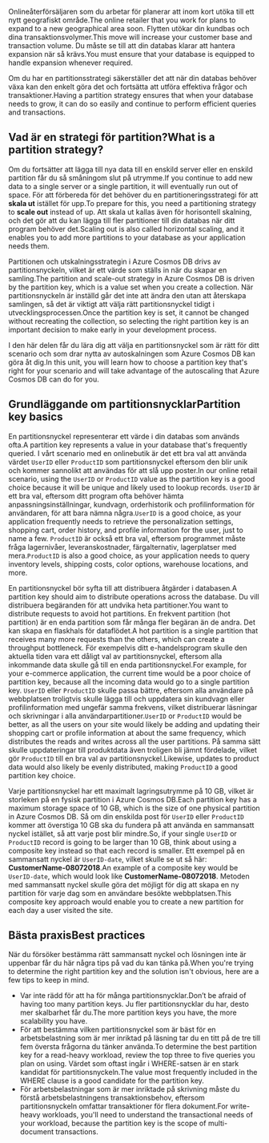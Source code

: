 <span data-ttu-id="079af-101">Onlineåterförsäljaren som du arbetar för planerar att inom kort utöka till ett nytt geografiskt område.</span><span class="sxs-lookup"><span data-stu-id="079af-101">The online retailer that you work for plans to expand to a new geographical area soon.</span></span> <span data-ttu-id="079af-102">Flytten utökar din kundbas och dina transaktionsvolymer.</span><span class="sxs-lookup"><span data-stu-id="079af-102">This move will increase your customer base and transaction volume.</span></span> <span data-ttu-id="079af-103">Du måste se till att din databas klarar att hantera expansion när så krävs.</span><span class="sxs-lookup"><span data-stu-id="079af-103">You must ensure that your database is equipped to handle expansion whenever required.</span></span>

<span data-ttu-id="079af-104">Om du har en partitionsstrategi säkerställer det att när din databas behöver växa kan den enkelt göra det och fortsätta att utföra effektiva frågor och transaktioner.</span><span class="sxs-lookup"><span data-stu-id="079af-104">Having a partition strategy ensures that when your database needs to grow, it can do so easily and continue to perform efficient queries and transactions.</span></span>

## <a name="what-is-a-partition-strategy"></a><span data-ttu-id="079af-105">Vad är en strategi för partition?</span><span class="sxs-lookup"><span data-stu-id="079af-105">What is a partition strategy?</span></span>

<span data-ttu-id="079af-106">Om du fortsätter att lägga till nya data till en enskild server eller en enskild partition får du så småningom slut på utrymme.</span><span class="sxs-lookup"><span data-stu-id="079af-106">If you continue to add new data to a single server or a single partition, it will eventually run out of space.</span></span> <span data-ttu-id="079af-107">För att förbereda för det behöver du en partitioneringsstrategi för att **skala ut** istället för upp.</span><span class="sxs-lookup"><span data-stu-id="079af-107">To prepare for this, you need a partitioning strategy to **scale out** instead of up.</span></span> <span data-ttu-id="079af-108">Att skala ut kallas även för horisontell skalning, och det gör att du kan lägga till fler partitioner till din databas när ditt program behöver det.</span><span class="sxs-lookup"><span data-stu-id="079af-108">Scaling out is also called horizontal scaling, and it enables you to add more partitions to your database as your application needs them.</span></span>

<span data-ttu-id="079af-109">Partitionen och utskalningsstrategin i Azure Cosmos DB drivs av partitionsnyckeln, vilket är ett värde som ställs in när du skapar en samling.</span><span class="sxs-lookup"><span data-stu-id="079af-109">The partition and scale-out strategy in Azure Cosmos DB is driven by the partition key, which is a value set when you create a collection.</span></span> <span data-ttu-id="079af-110">När partitionsnyckeln är inställd går det inte att ändra den utan att återskapa samlingen, så det är viktigt att välja rätt partitionsnyckel tidigt i utvecklingsprocessen.</span><span class="sxs-lookup"><span data-stu-id="079af-110">Once the partition key is set, it cannot be changed without recreating the collection, so selecting the right partition key is an important decision to make early in your development process.</span></span>  

<span data-ttu-id="079af-111">I den här delen får du lära dig att välja en partitionsnyckel som är rätt för ditt scenario och som drar nytta av autoskalningen som Azure Cosmos DB kan göra åt dig.</span><span class="sxs-lookup"><span data-stu-id="079af-111">In this unit, you will learn how to choose a partition key that's right for your scenario and will take advantage of the autoscaling that Azure Cosmos DB can do for you.</span></span>

## <a name="partition-key-basics"></a><span data-ttu-id="079af-112">Grundläggande om partitionsnycklar</span><span class="sxs-lookup"><span data-stu-id="079af-112">Partition key basics</span></span>

<span data-ttu-id="079af-113">En partitionsnyckel representerar ett värde i din databas som används ofta.</span><span class="sxs-lookup"><span data-stu-id="079af-113">A partition key represents a value in your database that's frequently queried.</span></span> <span data-ttu-id="079af-114">I vårt scenario med en onlinebutik är det ett bra val att använda värdet `UserID` eller `ProductID` som partitionsnyckel eftersom den blir unik och kommer sannolikt att användas för att slå upp poster.</span><span class="sxs-lookup"><span data-stu-id="079af-114">In our online retail scenario, using the `UserID` or `ProductID` value as the partition key is a good choice because it will be unique and likely used to lookup records.</span></span> <span data-ttu-id="079af-115">`UserID` är ett bra val, eftersom ditt program ofta behöver hämta anpassningsinställningar, kundvagn, orderhistorik och profilinformation för användaren, för att bara nämna några.</span><span class="sxs-lookup"><span data-stu-id="079af-115">`UserID` is a good choice, as your application frequently needs to retrieve the personalization settings, shopping cart, order history, and profile information for the user, just to name a few.</span></span> <span data-ttu-id="079af-116">`ProductID` är också ett bra val, eftersom programmet måste fråga lagernivåer, leveranskostnader, färgalternativ, lagerplatser med mera.</span><span class="sxs-lookup"><span data-stu-id="079af-116">`ProductID` is also a good choice, as your application needs to query inventory levels, shipping costs, color options, warehouse locations, and more.</span></span>

<span data-ttu-id="079af-117">En partitionsnyckel bör syfta till att distribuera åtgärder i databasen.</span><span class="sxs-lookup"><span data-stu-id="079af-117">A partition key should aim to distribute operations across the database.</span></span> <span data-ttu-id="079af-118">Du vill distribuera begäranden för att undvika heta partitioner.</span><span class="sxs-lookup"><span data-stu-id="079af-118">You want to distribute requests to avoid hot partitions.</span></span> <span data-ttu-id="079af-119">En frekvent partition (hot partition) är en enda partition som får många fler begäran än de andra. Det kan skapa en flaskhals för dataflödet.</span><span class="sxs-lookup"><span data-stu-id="079af-119">A hot partition is a single partition that receives many more requests than the others, which can create a throughput bottleneck.</span></span> <span data-ttu-id="079af-120">För exempelvis ditt e-handelsprogram skulle den aktuella tiden vara ett dåligt val av partitionsnyckel, eftersom alla inkommande data skulle gå till en enda partitionsnyckel.</span><span class="sxs-lookup"><span data-stu-id="079af-120">For example, for your e-commerce application, the current time would be a poor choice of partition key, because all the incoming data would go to a single partition key.</span></span> <span data-ttu-id="079af-121">`UserID` eller `ProductID` skulle passa bättre, eftersom alla användare på webbplatsen troligtvis skulle lägga till och uppdatera sin kundvagn eller profilinformation med ungefär samma frekvens, vilket distribuerar läsningar och skrivningar i alla användarpartitioner.</span><span class="sxs-lookup"><span data-stu-id="079af-121">`UserID` or `ProductID` would be better, as all the users on your site would likely be adding and updating their shopping cart or profile information at about the same frequency, which distributes the reads and writes across all the user partitions.</span></span> <span data-ttu-id="079af-122">På samma sätt skulle uppdateringar till produktdata även troligen bli jämnt fördelade, vilket gör `ProductID` till en bra val av partitionsnyckel.</span><span class="sxs-lookup"><span data-stu-id="079af-122">Likewise, updates to product data would also likely be evenly distributed, making `ProductID` a good partition key choice.</span></span>

<span data-ttu-id="079af-123">Varje partitionsnyckel har ett maximalt lagringsutrymme på 10 GB, vilket är storleken på en fysisk partition i Azure Cosmos DB.</span><span class="sxs-lookup"><span data-stu-id="079af-123">Each partition key has a maximum storage space of 10 GB, which is the size of one physical partition in Azure Cosmos DB.</span></span> <span data-ttu-id="079af-124">Så om din enskilda post för `UserID` eller `ProductID` kommer att överstiga 10 GB ska du fundera på att använda en sammansatt nyckel istället, så att varje post blir mindre.</span><span class="sxs-lookup"><span data-stu-id="079af-124">So, if your single `UserID` or `ProductID` record is going to be larger than 10 GB, think about using a composite key instead so that each record is smaller.</span></span> <span data-ttu-id="079af-125">Ett exempel på en sammansatt nyckel är `UserID-date`, vilket skulle se ut så här: **CustomerName-08072018**.</span><span class="sxs-lookup"><span data-stu-id="079af-125">An example of a composite key would be `UserID-date`, which would look like **CustomerName-08072018**.</span></span> <span data-ttu-id="079af-126">Metoden med sammansatt nyckel skulle göra det möjligt för dig att skapa en ny partition för varje dag som en användare besökte webbplatsen.</span><span class="sxs-lookup"><span data-stu-id="079af-126">This composite key approach would enable you to create a new partition for each day a user visited the site.</span></span>

## <a name="best-practices"></a><span data-ttu-id="079af-127">Bästa praxis</span><span class="sxs-lookup"><span data-stu-id="079af-127">Best practices</span></span>

<span data-ttu-id="079af-128">När du försöker bestämma rätt sammansatt nyckel och lösningen inte är uppenbar får du här några tips på vad du kan tänka på.</span><span class="sxs-lookup"><span data-stu-id="079af-128">When you're trying to determine the right partition key and the solution isn't obvious, here are a few tips to keep in mind.</span></span>

- <span data-ttu-id="079af-129">Var inte rädd för att ha för många partitionsnycklar.</span><span class="sxs-lookup"><span data-stu-id="079af-129">Don’t be afraid of having too many partition keys.</span></span> <span data-ttu-id="079af-130">Ju fler partitionsnycklar du har, desto mer skalbarhet får du.</span><span class="sxs-lookup"><span data-stu-id="079af-130">The more partition keys you have, the more scalability you have.</span></span>
- <span data-ttu-id="079af-131">För att bestämma vilken partitionsnyckel som är bäst för en arbetsbelastning som är mer inriktad på läsning tar du en titt på de tre till fem översta frågorna du tänker använda.</span><span class="sxs-lookup"><span data-stu-id="079af-131">To determine the best partition key for a read-heavy workload, review the top three to five queries you plan on using.</span></span> <span data-ttu-id="079af-132">Värdet som oftast ingår i WHERE-satsen är en stark kandidat för partitionsnyckeln.</span><span class="sxs-lookup"><span data-stu-id="079af-132">The value most frequently included in the WHERE clause is a good candidate for the partition key.</span></span>
- <span data-ttu-id="079af-133">För arbetsbelastningar som är mer inriktade på skrivning måste du förstå arbetsbelastningens transaktionsbehov, eftersom partitionsnyckeln omfattar transaktioner för flera dokument.</span><span class="sxs-lookup"><span data-stu-id="079af-133">For write-heavy workloads, you'll need to understand the transactional needs of your workload, because the partition key is the scope of multi-document transactions.</span></span>
